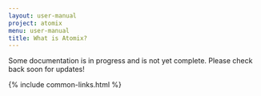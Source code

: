 ```yaml
---
layout: user-manual
project: atomix
menu: user-manual
title: What is Atomix?
---
```


Some documentation is in progress and is not yet complete. Please check back soon for updates!

{% include common-links.html %}
